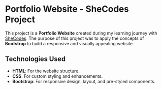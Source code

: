 # Portfolio Website - SheCodes Project

This project is a **Portfolio Website** created during my learning journey with [SheCodes](https://www.shecodes.io/). The purpose of this project was to apply the concepts of **Bootstrap** to build a responsive and visually appealing website.


## Technologies Used

- **HTML**: For the website structure.
- **CSS**: For custom styling and enhancements.
- **Bootstrap**: For responsive design, layout, and pre-styled components.
